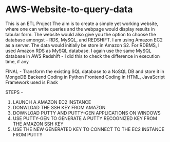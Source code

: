 # AWS-Website-to-query-data
This is an ETL Project
The aim is to create a simple yet working website, where one can write queries and the webpage would display results in tabular form. The website would also give you the option to choose the database amongst - RDS, MySQL, and REDSHIFT. 
I am using Amazon EC2 as a server. The data would initially be store in Amazon S2. For RDBMS, I used Amazon RDS as MySQL database. I again use the same MySQL database in AWS Redshift - I did this to check the difference in execution time, if any

FINAL - 
Transform the existing SQL database to a NoSQL DB and store it in MongoDB
Backend Coding in Python Frontend Coding in HTML, JavaScript Framework used is Flask


STEPS - 
1. LAUNCH A AMAZON EC2 INSTANCE
2. DONWLOAD THE SSH KEY FROM AMAZON
3. DOWNLOAD PUTTY AND PUTTY-GEN APPLICATIONS ON WINDOWS
4. USE PUTTY-GEN TO GENERATE A PUTTY RECOGNIZED KEY FROM THE AMAZON SSH KEY
5. USE THE NEW GENERATED KEY TO CONNECT TO THE EC2 INSTANCE FROM PUTTY




